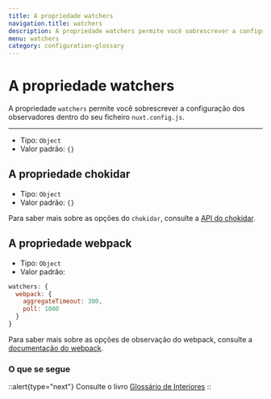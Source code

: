 ```yaml
---
title: A propriedade watchers
navigation.title: watchers
description: A propriedade watchers permite você sobrescrever a configuração dos observadores dentro do seu ficheiro nuxt.config.js.
menu: watchers
category: configuration-glossary
---
```

# A propriedade watchers

A propriedade `watchers` permite você sobrescrever a configuração dos observadores dentro do seu ficheiro `nuxt.config.js`.

---

- Tipo: `Object`
- Valor padrão: `{}`

## A propriedade chokidar

- Tipo: `Object`
- Valor padrão: `{}`

Para saber mais sobre as opções do `chokidar`, consulte a [API do chokidar](https://github.com/paulmillr/chokidar#api).

## A propriedade webpack

- Tipo: `Object`
- Valor padrão:

```js
watchers: {
  webpack: {
    aggregateTimeout: 300,
    poll: 1000
  }
}
```

Para saber mais sobre as opções de observação do webpack, consulte a [documentação do webpack](https://webpack.js.org/configuration/watch/#watchoptions).

### O que se segue

::alert{type="next"}
Consulte o livro [Glossário de Interiores](/docs/internals-glossary/$nuxt)
::
